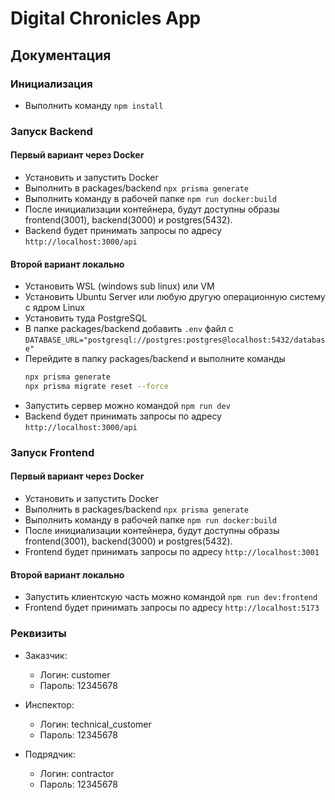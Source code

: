 # Digital Chronicles App

## Документация

### Инициализация

-   Выполнить команду `npm install`

### Запуск Backend

#### Первый вариант через Docker

-   Установить и запустить Docker
-   Выполнить в packages/backend `npx prisma generate`
-   Выполнить команду в рабочей папке `npm run docker:build`
-   После инициализации контейнера, будут доступны образы frontend(3001), backend(3000) и postgres(5432).
-   Backend будет принимать запросы по адресу `http://localhost:3000/api`

#### Второй вариант локально

-   Установить WSL (windows sub linux) или VM
-   Установить Ubuntu Server или любую другую операционную систему с ядром Linux
-   Установить туда PostgreSQL
-   В папке packages/backend добавить `.env` файл с `DATABASE_URL="postgresql://postgres:postgres@localhost:5432/database"`
-   Перейдите в папку packages/backend и выполните команды
    ```bash
    npx prisma generate
    npx prisma migrate reset --force
    ```
-   Запустить сервер можно командой `npm run dev`
-   Backend будет принимать запросы по адресу `http://localhost:3000/api`

### Запуск Frontend

#### Первый вариант через Docker

-   Установить и запустить Docker
-   Выполнить в packages/backend `npx prisma generate`
-   Выполнить команду в рабочей папке `npm run docker:build`
-   После инициализации контейнера, будут доступны образы frontend(3001), backend(3000) и postgres(5432).
-   Frontend будет принимать запросы по адресу `http://localhost:3001`

#### Второй вариант локально

-   Запустить клиентскую часть можно командой `npm run dev:frontend`
-   Frontend будет принимать запросы по адресу `http://localhost:5173`

### Реквизиты

-   Заказчик:

    -   Логин: customer
    -   Пароль: 12345678

-   Инспектор:

    -   Логин: technical_customer
    -   Пароль: 12345678

-   Подрядчик:
    -   Логин: contractor
    -   Пароль: 12345678
